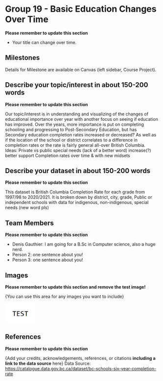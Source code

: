 # Group 19 - Basic Education Changes Over Time

**Please remember to update this section**

- Your title can change over time.

## Milestones

Details for Milestone are available on Canvas (left sidebar, Course Project).

## Describe your topic/interest in about 150-200 words

**Please remember to update this section**

Our topic/interest is in understanding and visualizing of the changes of educational importance over year with another focus on seeing if education has improved. Over the years, more importance is put on completing schooling and progressing to Post-Secondary Education, but has Secondary education completion rates increased or decreased? As well as if the location of the school or district correlates to a difference in completion rates or the rate is fairly general all-over British Columbia.  
Ideas:
Private vs public
special needs (lack of a better word) increase(?) better support
Completion rates over time & with new midsets


## Describe your dataset in about 150-200 words

**Please remember to update this section**

This dataset is British Columbia Completion Rate for each grade from 1997/98 to 2020/2021. It is broken down by district, city, grade, Public or independent schools with data for indigenous, non-indigenous, special needs (new word pls)

## Team Members

**Please remember to update this section**

- Denis Gauthier: I am going for a B.Sc in Computer science, also a huge nerd. 
- Person 2: one sentence about you!
- Person 3: one sentence about you!

## Images

**Please remember to update this section and remove the test image!**

{You can use this area for any images you want to include}

<img src ="images/test.png" width="100px">

## References

**Please remember to update this section**

{Add your credits, acknowledgements, references, or citations **including a link to the data source** here}
Data Source: https://catalogue.data.gov.bc.ca/dataset/bc-schools-six-year-completion-rate



